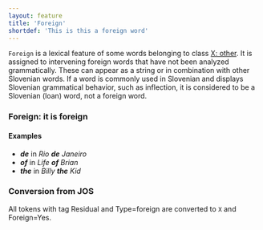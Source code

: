 ```yaml
---
layout: feature
title: 'Foreign'
shortdef: 'This is this a foreign word'
---
```


`Foreign` is a lexical feature of some words belonging to class [X: other](X). It is assigned to intervening foreign words that have not been analyzed grammatically. These can appear as a string or in combination with other Slovenian words. If a word is commonly used in Slovenian and displays Slovenian grammatical behavior, such as inflection, it is considered to be a Slovenian (loan) word, not a foreign word.

### Foreign: it is foreign

#### Examples

* _<b>de</b>_ in _Rio <b>de</b> Janeiro_
* _<b>of</b>_ in _Life <b>of</b> Brian_
* _<b>the</b>_ in _Billy <b>the</b> Kid_

### Conversion from JOS

All tokens with tag Residual and Type=foreign are converted to `X` and Foreign=Yes.
<!-- Interlanguage links updated Čt lis 12 09:43:02 CET 2020 -->
